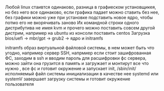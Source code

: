 Любой linux стаивтся одинаково, разница в графиеском установщикея, но без него все одинаково,  если графика падает можно ставить без нее, без графики можно уже при установке подставить новое ядро, чтобы потмо его не вкорячивать заново
Их командной строки одного дистрибутива не имея kvm и прочего можно поставить совсем другой дистрим, например на ubuntu из консоли поставить centos
Загрузка bios/uefi -> mbr/gpt -> grub2 -> ядро и initramfs

initramfs образ виртуальной файловой системы, в нем может быть что угодно, например сервер SSH, напрмиер если стоит зашифрованная ФС, заходим в ssh и вводим пароль для расшифровки фс сервера, можно зайти она грузится в память и загружает и монтирут все что нужно , все фс и готовит окружение и запускает init, 
/sbin/init/ исполняемый файл системы инициализации в качестве нее systemd или systemV
завершает загрузку системы и готовит окружение пользователя
